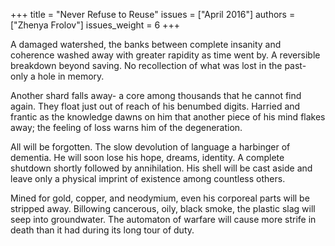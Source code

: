 +++
title = "Never Refuse to Reuse"
issues = ["April 2016"]
authors = ["Zhenya Frolov"]
issues_weight = 6
+++

A damaged watershed, the banks between complete insanity and coherence washed away with greater rapidity as time went by. A reversible breakdown beyond saving. No recollection of what was lost in the past- only a hole in memory.

Another shard falls away- a core among thousands that he cannot find again. They float just out of reach of his benumbed digits. Harried and frantic as the knowledge dawns on him that another piece of his mind flakes away; the feeling of loss warns him of the degeneration.

All will be forgotten. The slow devolution of language a harbinger of dementia. He will soon lose his hope, dreams, identity. A complete shutdown shortly followed by annihilation. His shell will be cast aside and leave only a physical imprint of existence among countless others.

Mined for gold, copper, and neodymium, even his corporeal parts will be stripped away. Billowing cancerous, oily, black smoke, the plastic slag will seep into groundwater. The automaton of warfare will cause more strife in death than it had during its long tour of duty.
